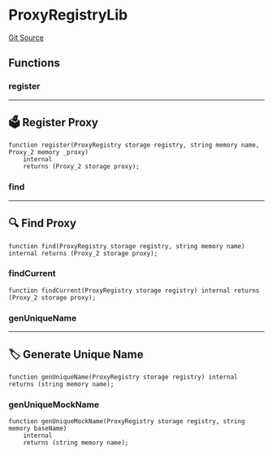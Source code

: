# ProxyRegistryLib
[Git Source](https://github.com/metacontract/mc/blob/20ed737f21a46d89afffe1322a75b1ecfcacff9a/src/devkit/Flattened.sol)


## Functions
### register

-----------------------
🗳️ Register Proxy
-------------------------


```solidity
function register(ProxyRegistry storage registry, string memory name, Proxy_2 memory _proxy)
    internal
    returns (Proxy_2 storage proxy);
```

### find

-------------------
🔍 Find Proxy
---------------------


```solidity
function find(ProxyRegistry storage registry, string memory name) internal returns (Proxy_2 storage proxy);
```

### findCurrent


```solidity
function findCurrent(ProxyRegistry storage registry) internal returns (Proxy_2 storage proxy);
```

### genUniqueName

-----------------------------
🏷 Generate Unique Name
-------------------------------


```solidity
function genUniqueName(ProxyRegistry storage registry) internal returns (string memory name);
```

### genUniqueMockName


```solidity
function genUniqueMockName(ProxyRegistry storage registry, string memory baseName)
    internal
    returns (string memory name);
```

